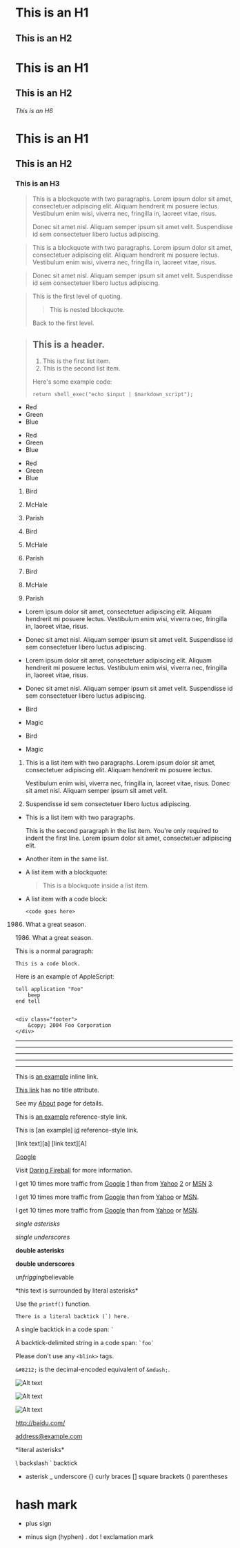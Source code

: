 This is an H1
=============

This is an H2
-------------


# This is an H1

## This is an H2

###### This is an H6


# This is an H1 #

## This is an H2 ##

### This is an H3 ######



> This is a blockquote with two paragraphs. Lorem ipsum dolor sit amet,
> consectetuer adipiscing elit. Aliquam hendrerit mi posuere lectus.
> Vestibulum enim wisi, viverra nec, fringilla in, laoreet vitae, risus.
> 
> Donec sit amet nisl. Aliquam semper ipsum sit amet velit. Suspendisse
> id sem consectetuer libero luctus adipiscing.


> This is a blockquote with two paragraphs. Lorem ipsum dolor sit amet,
consectetuer adipiscing elit. Aliquam hendrerit mi posuere lectus.
Vestibulum enim wisi, viverra nec, fringilla in, laoreet vitae, risus.

> Donec sit amet nisl. Aliquam semper ipsum sit amet velit. Suspendisse
id sem consectetuer libero luctus adipiscing.


> This is the first level of quoting.
>
> > This is nested blockquote.
>
> Back to the first level.


> ## This is a header.
> 
> 1.   This is the first list item.
> 2.   This is the second list item.
> 
> Here's some example code:
> 
>     return shell_exec("echo $input | $markdown_script");



*   Red
*   Green
*   Blue


+   Red
+   Green
+   Blue


-   Red
-   Green
-   Blue


1.  Bird
2.  McHale
3.  Parish


1.  Bird
1.  McHale
1.  Parish


3. Bird
1. McHale
8. Parish


*   Lorem ipsum dolor sit amet, consectetuer adipiscing elit.
    Aliquam hendrerit mi posuere lectus. Vestibulum enim wisi,
    viverra nec, fringilla in, laoreet vitae, risus.
*   Donec sit amet nisl. Aliquam semper ipsum sit amet velit.
    Suspendisse id sem consectetuer libero luctus adipiscing.


*   Lorem ipsum dolor sit amet, consectetuer adipiscing elit.
Aliquam hendrerit mi posuere lectus. Vestibulum enim wisi,
viverra nec, fringilla in, laoreet vitae, risus.
*   Donec sit amet nisl. Aliquam semper ipsum sit amet velit.
Suspendisse id sem consectetuer libero luctus adipiscing.


*   Bird
*   Magic


*   Bird

*   Magic


1.  This is a list item with two paragraphs. Lorem ipsum dolor
    sit amet, consectetuer adipiscing elit. Aliquam hendrerit
    mi posuere lectus.

    Vestibulum enim wisi, viverra nec, fringilla in, laoreet
    vitae, risus. Donec sit amet nisl. Aliquam semper ipsum
    sit amet velit.

2.  Suspendisse id sem consectetuer libero luctus adipiscing.


*   This is a list item with two paragraphs.

    This is the second paragraph in the list item. You're
only required to indent the first line. Lorem ipsum dolor
sit amet, consectetuer adipiscing elit.

*   Another item in the same list.


*   A list item with a blockquote:

    > This is a blockquote
    > inside a list item.


*   A list item with a code block:

        <code goes here>


1986. What a great season.


1986\. What a great season.



This is a normal paragraph:

    This is a code block.


Here is an example of AppleScript:

    tell application "Foo"
        beep
    end tell


    <div class="footer">
        &copy; 2004 Foo Corporation
    </div>



* * *

***

*****

- - -

---------------------------------------



This is [an example](http://baidu.com/ "Title") inline link.

[This link](http://baidu.com/) has no title attribute.


See my [About](/about/) page for details.   


This is [an example][id] reference-style link.

This is [an example] [id] reference-style link.

[id]: http://baidu.com/  "Optional Title Here"

[foo]: http://example.com/  "Optional Title Here"
[foo]: http://example.com/  'Optional Title Here'
[foo]: http://example.com/  (Optional Title Here)

[id]: <http://example.com/>  "Optional Title Here"

[id]: http://example.com/longish/path/to/resource/here
    "Optional Title Here"


[link text][a]
[link text][A]


[Google][]

[Google]: http://google.com/


Visit [Daring Fireball][] for more information.

[Daring Fireball]: http://daringfireball.net/


I get 10 times more traffic from [Google] [1] than from
[Yahoo] [2] or [MSN] [3].

  [1]: http://google.com/        "Google"
  [2]: http://search.yahoo.com/  "Yahoo Search"
  [3]: http://search.msn.com/    "MSN Search"


I get 10 times more traffic from [Google][] than from
[Yahoo][] or [MSN][].

  [google]: http://google.com/        "Google"
  [yahoo]:  http://search.yahoo.com/  "Yahoo Search"
  [msn]:    http://search.msn.com/    "MSN Search"


I get 10 times more traffic from [Google](http://google.com/ "Google")
than from [Yahoo](http://search.yahoo.com/ "Yahoo Search") or
[MSN](http://search.msn.com/ "MSN Search").



*single asterisks*

_single underscores_

**double asterisks**

__double underscores__


un*frigging*believable


\*this text is surrounded by literal asterisks\*



Use the `printf()` function.


``There is a literal backtick (`) here.``


A single backtick in a code span: `` ` ``

A backtick-delimited string in a code span: `` `foo` ``


Please don't use any `<blink>` tags.


`&#8212;` is the decimal-encoded equivalent of `&mdash;`.




![Alt text](/path/to/img.jpg)

![Alt text](/path/to/img.jpg "Optional title")


![Alt text][id]

[id]: url/to/image  "Optional title attribute"



<http://baidu.com/>


<address@example.com>


\*literal asterisks\*


\   backslash
`   backtick
*   asterisk
_   underscore
{}  curly braces
[]  square brackets
()  parentheses
#   hash mark
+   plus sign
-   minus sign (hyphen)
.   dot
!   exclamation mark
